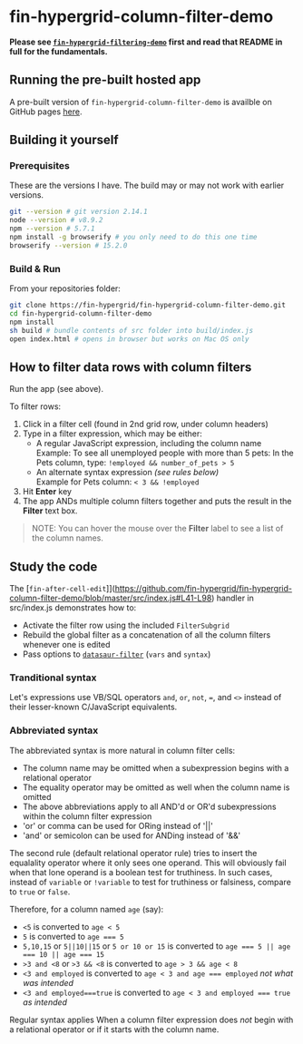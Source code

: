# fin-hypergrid-column-filter-demo

**Please see [`fin-hypergrid-filtering-demo`](https://github.com/fin-hypergrid/fin-hypergrid-filtering-demo) first and read that README in full for the fundamentals.**

## Running the pre-built hosted app

A pre-built version of `fin-hypergrid-column-filter-demo` is availble on GitHub pages [here](https://fin-hypergrid.github.io/fin-hypergrid-column-filter-demo).

## Building it yourself

### Prerequisites
These are the versions I have. The build may or may not work with earlier versions.
```bash
git --version # git version 2.14.1
node --version # v8.9.2
npm --version # 5.7.1
npm install -g browserify # you only need to do this one time
browserify --version # 15.2.0
```

### Build & Run
From your repositories folder:
```bash
git clone https://fin-hypergrid/fin-hypergrid-column-filter-demo.git
cd fin-hypergrid-column-filter-demo
npm install
sh build # bundle contents of src folder into build/index.js
open index.html # opens in browser but works on Mac OS only
```

## How to filter data rows with column filters

Run the app (see above).

To filter rows:
1. Click in a filter cell (found in 2nd grid row, under column headers)
2. Type in a filter expression, which may be either:
   * A regular JavaScript expression, including the column name<br>
Example: To see all unemployed people with more than 5 pets: In the Pets column, type: `!employed && number_of_pets > 5`
   * An alternate syntax expression _(see rules below)_<br>
Example for Pets column: `< 3 && !employed`
3. Hit **Enter** key
4. The app ANDs multiple column filters together and puts the result in the **Filter** text box.

> NOTE: You can hover the mouse over the **Filter** label to see a list of the column names.

## Study the code
The [`fin-after-cell-edit`]](https://github.com/fin-hypergrid/fin-hypergrid-column-filter-demo/blob/master/src/index.js#L41-L98) handler in src/index.js demonstrates how to:
* Activate the filter row using the included `FilterSubgrid`
* Rebuild the global filter as a concatenation of all the column filters whenever one is edited
* Pass options to [`datasaur-filter`](https://github.com/fin-hypergrid/datasaur-filter) (`vars` and `syntax`)

### Tranditional syntax
Let's expressions use VB/SQL operators `and`, `or`, `not`, `=`, and `<>` instead of their lesser-known C/JavaScript equivalents.

### Abbreviated syntax
The abbreviated syntax is more natural in column filter cells:
* The column name may be omitted when a subexpression begins with a relational operator
* The equality operator may be omitted as well when the column name is omitted
* The above abbreviations apply to all AND'd or OR'd subexpressions within the column filter expression
* 'or' or comma can be used for ORing instead of '||'
* 'and' or semicolon can be used for ANDing instead of '&&'

The second rule (default relational operator rule) tries to insert the equalality operator where it only sees one operand. This will obviously fail when that lone operand is a boolean test for truthiness. In such cases, instead of `variable` or `!variable` to test for truthiness or falsiness, compare to `true` or `false`.

Therefore, for a column named `age` (say):
* `<5` is converted to `age < 5`
* `5` is converted to `age === 5`
* `5,10,15` or `5||10||15` or `5 or 10 or 15` is converted to `age === 5 || age === 10 || age === 15`
* `>3 and <8` or `>3 && <8` is converted to `age > 3 && age < 8`
* `<3 and employed` is converted to `age < 3 and age === employed` _not what was intended_
* `<3 and employed===true` is converted to `age < 3 and employed === true` _as intended_

Regular syntax applies When a column filter expression does _not_ begin with a relational operator or if it starts with the column name.
